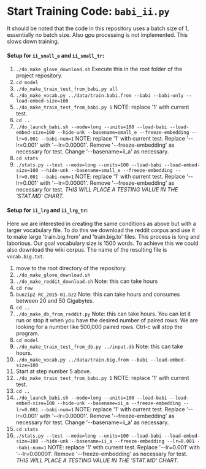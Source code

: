 # Start Training Code: `babi_ii.py`

It should be noted that the code in this repository uses a batch size of 1, essentially no batch size. Also gpu processing is not implemented. This slows down training.

#### Setup for `ii_small_e` and `ii_small_tr`:
1. `./do_make_glove_download.sh` Execute this in the root folder of the project repository.
2. `cd model`
3. `./do_make_train_test_from_babi.py all`
4. `./do_make_vocab.py ../data/train.babi.from --babi --babi-only --load-embed-size=100`
5. `./do_make_train_test_from_babi.py 1` NOTE: replace '1' with current test.
6. `cd ..`
7. `./do_launch_babi.sh --mode=long --units=100 --load-babi --load-embed-size=100 --hide-unk --basename=small_e --freeze-embedding --lr=0.001 --babi-num=1` NOTE: replace '1' with current test. Replace '--lr=0.001' with '--lr=0.00001'. Remove '--freeze-embedding' as necessary for test. Change '--basename=ii_a' as necessary.
8. `cd stats`
9. `./stats.py --test --mode=long --units=100 --load-babi --load-embed-size=100 --hide-unk --basename=small_e --freeze-embedding --lr=0.001 --babi-num=1` NOTE: replace '1' with current test. Replace '--lr=0.001' with '--lr=0.00001'. Remove '--freeze-embedding' as necessary for test. *THIS WILL PLACE A TESTING VALUE IN THE 'STAT.MD' CHART.*

#### Setup for `ii_lrg` and `ii_lrg_tr`:
Here we are interested in creating the same conditions as above but with a larger vocabulary file. To do this we download the reddit corpus and use it to make large 'train.big.from' and 'train.big.to' files. This process is long and laborious. Our goal vocabulary size is 1500 words. To achieve this we could also download the wiki corpus. The name of the resulting file is `vocab.big.txt`.

1. move to the root directory of the repository.
2. `./do_make_glove_download.sh`
3. `./do_make_reddit_download.sh` Note: this can take hours
4. `cd raw`
5. `bunzip2 RC_2015-01.bz2` Note: this can take hours and consumes between 20 and 50 Gigabytes.
6. `cd ..`
7. `./do_make_db_from_reddit.py` Note: this can take hours. You can let it run or stop it when you have the desired number of paired rows. We are looking for a number like 500,000 paired rows. Ctrl-c will stop the program.
8. `cd model`
9. `./do_make_train_test_from_db.py ../input.db` Note: this can take hours.
10. `./do_make_vocab.py ../data/train.big.from --babi --load-embed-size=100`
11. Start at step number 5 above.
12. `./do_make_train_test_from_babi.py 1` NOTE: replace '1' with current test.
13. `cd ..`
14. `./do_launch_babi.sh --mode=long --units=100 --load-babi --load-embed-size=100 --hide-unk --basename=ii_a --freeze-embedding --lr=0.001 --babi-num=1` NOTE: replace '1' with current test. Replace '--lr=0.001' with '--lr=0.00001'. Remove '--freeze-embedding' as necessary for test. Change '--basename=ii_a' as necessary.
15. `cd stats`
16. `./stats.py --test --mode=long --units=100 --load-babi --load-embed-size=100 --hide-unk --basename=ii_a --freeze-embedding --lr=0.001 --babi-num=1` NOTE: replace '1' with current test. Replace '--lr=0.001' with '--lr=0.00001'. Remove '--freeze-embedding' as necessary for test. *THIS WILL PLACE A TESTING VALUE IN THE 'STAT.MD' CHART.*
